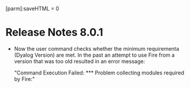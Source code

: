 [parm]:saveHTML = 0 

# Release Notes 8.0.1

* Now the user command checks whether the minimum requirementa (Dyalog Version) are met.
  In the past an attempt to use Fire from a version that was too old resulted in an error message:
  
  "Command Execution Failed: \*\*\* Problem collecting modules required by Fire:"